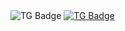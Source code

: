 <div id="badges' aling =<"canter"
  <a href= "https://t.me/MrSck3r">
    <img src = "https://img.shields.io/badge/TG-blue?style=for-the-badge&logo=TG&logoColor=White" alt="TG Badge" />
  </a>

  <a href="https://mail.google.com/mail/u/0/?tab=rm&ogbl#inbox">
    <img scr = "https://img.shields.io/badge/EMAIL-red?style=for-the-badge&logo=Gmail&logoColor=wgite" alt="TG Badge"/>
  </a>
</div>
